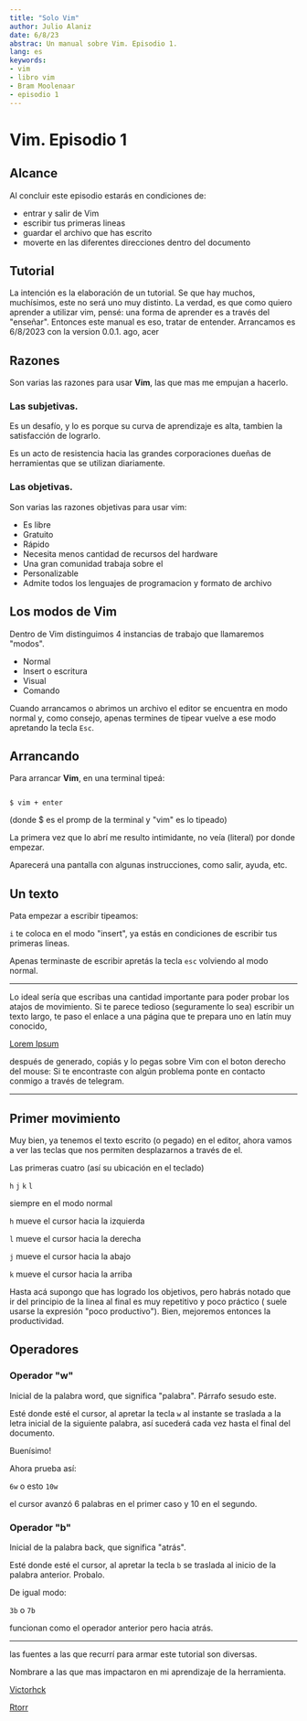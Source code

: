 ```yaml
---
title: "Solo Vim"
author: Julio Alaniz
date: 6/8/23
abstrac: Un manual sobre Vim. Episodio 1.
lang: es
keywords:
- vim
- libro vim
- Bram Moolenaar
- episodio 1
---
```

# Vim. Episodio 1
## Alcance
Al concluir este episodio estarás en condiciones de:

- entrar y salir de Vim
- escribir tus primeras lineas
- guardar el archivo que has escrito
- moverte en las diferentes direcciones dentro del documento

## Tutorial
La intención es la elaboración de un tutorial. Se que hay muchos, muchísimos, este no será uno muy distinto. La verdad, es que como quiero aprender a utilizar vim, pensé: una forma de aprender es a través del "enseñar". Entonces este manual es eso, tratar de entender. Arrancamos es 6/8/2023 con la version 0.0.1.
ago, acer
## Razones
Son varias las razones para usar **Vim**, las que mas me empujan a hacerlo.

### Las subjetivas.
Es un desafío, y lo es porque su curva de aprendizaje es alta, tambien la satisfacción de lograrlo.

Es un acto de resistencia hacia las grandes corporaciones dueñas de herramientas que se utilizan diariamente.

### Las objetivas.
Son varias las razones objetivas para usar vim:
- Es libre
- Gratuito
- Rápido
- Necesita menos cantidad de recursos del hardware
- Una gran comunidad trabaja sobre el
- Personalizable
- Admite todos los lenguajes de programacion y formato de archivo

## Los modos de Vim
Dentro de Vim distinguimos 4 instancias de trabajo que llamaremos "modos".

- Normal
- Insert o escritura
- Visual
- Comando

Cuando arrancamos o abrimos un archivo el editor se encuentra en modo normal y, como consejo, apenas termines de tipear vuelve a ese modo apretando la tecla `Esc`.

## Arrancando
Para arrancar **Vim**, en una terminal tipeá:

```text

$ vim + enter

```

(donde $ es el promp de la terminal y "vim" es lo tipeado)

La primera vez que lo abrí me resulto intimidante, no veía (literal) por donde empezar.

Aparecerá una pantalla con algunas instrucciones, como salir, ayuda, etc.

## Un texto
Pata empezar a escribir tipeamos:

`i` te coloca en el modo "insert", ya estás en condiciones de escribir tus primeras lineas.

Apenas terminaste de escribir apretás la tecla `esc` volviendo al modo normal.

***

 Lo ideal sería que escribas una cantidad importante para poder probar los atajos de movimiento. Si te parece tedioso (seguramente lo sea) escribir un texto largo, te paso el enlace a una página que te prepara uno en latín muy conocido,
 
 [Lorem Ipsum](https://es.lipsum.com/)

después de generado, copiás y lo pegas sobre Vim con el boton derecho del mouse:
Si te encontraste con algún problema ponte en contacto conmigo a través de telegram.

***

## Primer movimiento

Muy bien, ya tenemos el texto escrito (o pegado) en el editor, ahora vamos a ver las teclas que nos permiten desplazarnos a través de el.

Las primeras cuatro (así su ubicación en el teclado)

`h` `j` `k` `l`

siempre en el modo normal

`h` mueve el cursor hacia la izquierda

`l` mueve el cursor hacia la derecha

`j` mueve el cursor hacia la abajo

`k` mueve el cursor hacia la arriba

Hasta acá supongo que has logrado los objetivos, pero habrás notado que ir del principio de la linea al final es muy repetitivo y poco práctico ( suele usarse la expresión "poco productivo"). Bien, mejoremos entonces la productividad.

## Operadores
### Operador "w"

Inicial de la palabra word, que significa "palabra". Párrafo sesudo este.

Esté donde esté el cursor, al apretar la tecla `w` al instante se traslada a la letra inicial de la siguiente palabra, así sucederá cada vez hasta el final del documento. 

Buenísimo! 

Ahora prueba así:

`6w` o esto `10w`

el cursor avanzó 6 palabras en el primer caso y 10 en el segundo.


### Operador "b"

Inicial de la palabra back, que significa "atrás".

Esté donde esté el cursor, al apretar la tecla `b` se traslada al inicio de la palabra anterior. Probalo. 

De igual modo:

`3b` o `7b`

funcionan como el operador anterior pero hacia atrás.
















****
las fuentes a las que recurrí para armar este tutorial son diversas. 

Nombrare a las que mas  impactaron en mi aprendizaje de la herramienta.

[Victorhck](https://victorhckinthefreeworld.com/)

[Rtorr](https://github.com/rtorr/vim-cheat-sheet)
